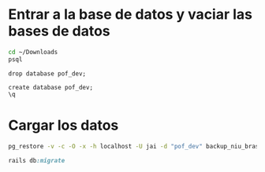 
# Entrar a la base de datos  y vaciar las bases de datos
```bash
cd ~/Downloads 
psql
```

```
drop database pof_dev;

create database pof_dev;
\q
```
	
# Cargar los datos

```bash
pg_restore -v -c -O -x -h localhost -U jai -d "pof_dev" backup_niu_brasil_2023_07_18_14_00.dump
```

```ruby
rails db:migrate
```